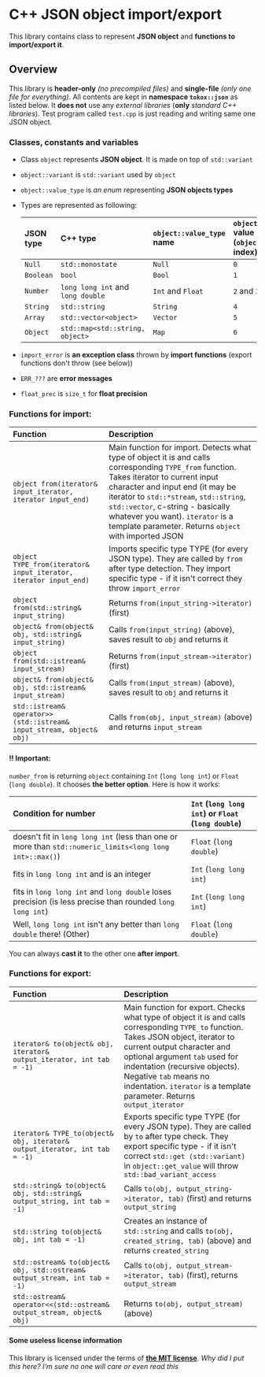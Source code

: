 # C++ JSON object import/export

This library contains class to represent **JSON object** and **functions to import/export it**.

## Overview

This library is **header-only** *(no precompiled files)* and **single-file** *(only one file for everything)*.
All contents are kept in **namespace `tokox::json`** as listed below.
It **does not** use any *external libraries* (**only** *standard C++ libraries*).
Test program called `test.cpp` is just reading and writing same one JSON object.

### Classes, constants and variables

- Class `object` represents **JSON object**. It is made on top of `std::variant`
- `object::variant` is `std::variant` used by `object`
- `object::value_type` is *an enum* representing **JSON objects types**
- Types are represented as following:

    | JSON type   | C++ type                              | `object::value_type` name | `object::value_type` value (`object::variant` index) |
    | :---------- | :------------------------------------ | :------------------------ | :--------------------------------------------------- |
    | `Null`      | `std::monostate`                      | `Null`                    | `0`                                                  |
    | `Boolean`   | `bool`                                | `Bool`                    | `1`                                                  |
    | `Number`    | `long long int` and `long double`     | `Int` and `Float`         | `2` and `3`                                          |
    | `String`    | `std::string`                         | `String`                  | `4`                                                  |
    | `Array`     | `std::vector<object>`                 | `Vector`                  | `5`                                                  |
    | `Object`    | `std::map<std::string, object>`       | `Map`                     | `6`                                                  |

- `import_error` is **an exception class** thrown by **import functions** (export functions don't throw (see below))
- `ERR_???` are **error messages**

- `float_prec` is `size_t` for **float precision**

### Functions for import:

| Function                                                                     | Description                                                                    |
| :--------------------------------------------------------------------------- | :----------------------------------------------------------------------------- |
| `object from(iterator& input_iterator, iterator input_end)`                  | Main function for import. Detects what type of object it is and calls corresponding `TYPE_from` function. Takes iterator to current input character and input end (it may be iterator to `std::*stream`, `std::string`, `std::vector`, c-string - basically whatever you want). `iterator` is a template parameter. Returns `object` with imported JSON |
| `object TYPE_from(iterator& input_iterator, iterator input_end)`             | Imports specific type TYPE (for every JSON type). They are called by `from` after type detection. They import specific type - if it isn't correct they throw `import_error` |
| `object from(std::string& input_string)`                                     | Returns `from(input_string->iterator)` (first)                                 |
| `object& from(object& obj, std::string& input_string)`                       | Calls `from(input_string)` (above), saves result to `obj` and returns it       |
| `object from(std::istream& input_stream)`                                    | Returns `from(input_stream->iterator)` (first)                                 |
| `object& from(object& obj, std::istream& input_stream)`                      | Calls `from(input_stream)` (above), saves result to `obj` and returns it       |
| `std::istream& operator>>(std::istream& input_stream, object& obj)`          | Calls `from(obj, input_stream)` (above) and returns `input_stream`             |

#### :bangbang: Important:

`number_from` is returning `object` containing `Int` (`long long int`) or `Float` (`long double`). It chooses **the better option**. Here is how it works:

| Condition for number                                                                                     | `Int` (`long long int`) or `Float` (`long double`) |
| :------------------------------------------------------------------------------------------------------- | :------------------------------------------------- |
| doesn't fit in `long long int` (less than one or more than `std::numeric_limits<long long int>::max()`)  | `Float` (`long double`)                            |
| fits in `long long int` and is an integer                                                                | `Int` (`long long int`)                            |
| fits in `long long int` and `long double` loses precision (is less precise than rounded `long long int`) | `Int` (`long long int`)                            |
| Well, `long long int` isn't any better than `long double` there! (Other)                                 | `Float` (`long double`)                            |

You can always **cast it** to the other one **after import**.

### Functions for export:

| Function                                                                               | Description |
| :------------------------------------------------------------------------------------- | :---------- |
| `iterator& to(object& obj, iterator& output_iterator, int tab = -1)`                   | Main function for export. Checks what type of object it is and calls corresponding `TYPE_to` function. Takes JSON object, iterator to current output character and optional argument `tab` used for indentation (recursive objects). Negative `tab` means no indentation. `iterator` is a template parameter. Returns `output_iterator` |
| `iterator& TYPE_to(object& obj, iterator& output_iterator, int tab = -1)`              | Exports specific type TYPE (for every JSON type). They are called by `to` after type check. They export specific type - if it isn't correct `std::get (std::variant)` in `object::get_value` will throw `std::bad_variant_access` |
| `std::string& to(object& obj, std::string& output_string, int tab = -1)`               | Calls `to(obj, output_string->iterator, tab)` (first) and returns `output_string` |
| `std::string to(object& obj, int tab = -1)`                                            | Creates an instance of `std::string` and calls `to(obj, created_string, tab)` (above) and returns `created_string` |
| `std::ostream& to(object& obj, std::ostream& output_stream, int tab = -1)`             | Calls `to(obj, output_stream->iterator, tab)` (first), returns `output_stream` |
| `std::ostream& operator<<(std::ostream& output_stream, object& obj)`                   | Returns `to(obj, output_stream)` (above) |

#### Some useless license information

This library is licensed under the terms of [**the MIT license**](LICENSE.md). *Why did I put this here? I'm sure no one will care or even read this*
